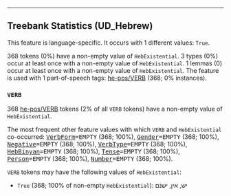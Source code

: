 

--------------------------------------------------------------------------------

## Treebank Statistics (UD_Hebrew)

This feature is language-specific.
It occurs with 1 different values: `True`.

368 tokens (0%) have a non-empty value of `HebExistential`.
3 types (0%) occur at least once with a non-empty value of `HebExistential`.
1 lemmas (0) occur at least once with a non-empty value of `HebExistential`.
The feature is used with 1 part-of-speech tags: [he-pos/VERB]() (368; 0% instances).

### `VERB`

368 [he-pos/VERB]() tokens (2% of all `VERB` tokens) have a non-empty value of `HebExistential`.

The most frequent other feature values with which `VERB` and `HebExistential` co-occurred: <tt><a href="VerbForm.html">VerbForm</a>=EMPTY</tt> (368; 100%), <tt><a href="Gender.html">Gender</a>=EMPTY</tt> (368; 100%), <tt><a href="Negative.html">Negative</a>=EMPTY</tt> (368; 100%), <tt><a href="VerbType.html">VerbType</a>=EMPTY</tt> (368; 100%), <tt><a href="HebBinyan.html">HebBinyan</a>=EMPTY</tt> (368; 100%), <tt><a href="Tense.html">Tense</a>=EMPTY</tt> (368; 100%), <tt><a href="Person.html">Person</a>=EMPTY</tt> (368; 100%), <tt><a href="Number.html">Number</a>=EMPTY</tt> (368; 100%).

`VERB` tokens may have the following values of `HebExistential`:

* `True` (368; 100% of non-empty `HebExistential`): יש, אין, ישנם

